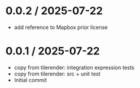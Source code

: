 
0.0.2 / 2025-07-22
==================

 * add reference to Mapbox prior license

0.0.1 / 2025-07-22
==================

 * copy from tilerender: integration expression tests
 * copy from tilerender: src + unit test
 * Initial commit
